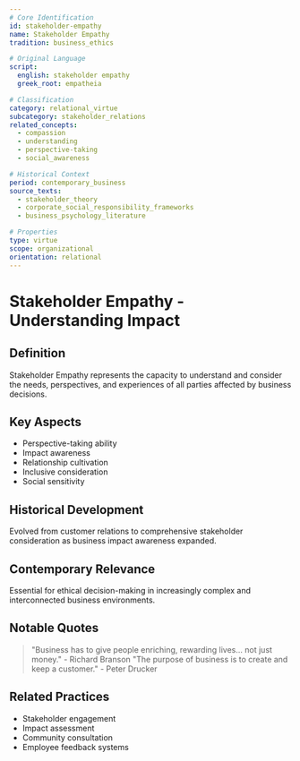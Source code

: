 ```yaml
---
# Core Identification
id: stakeholder-empathy
name: Stakeholder Empathy
tradition: business_ethics

# Original Language
script:
  english: stakeholder empathy
  greek_root: empatheia

# Classification
category: relational_virtue
subcategory: stakeholder_relations
related_concepts:
  - compassion
  - understanding
  - perspective-taking
  - social_awareness

# Historical Context
period: contemporary_business
source_texts:
  - stakeholder_theory
  - corporate_social_responsibility_frameworks
  - business_psychology_literature

# Properties
type: virtue
scope: organizational
orientation: relational
---
```


# Stakeholder Empathy - Understanding Impact

## Definition
Stakeholder Empathy represents the capacity to understand and consider the needs, perspectives, and experiences of all parties affected by business decisions.

## Key Aspects
- Perspective-taking ability
- Impact awareness
- Relationship cultivation
- Inclusive consideration
- Social sensitivity

## Historical Development
Evolved from customer relations to comprehensive stakeholder consideration as business impact awareness expanded.

## Contemporary Relevance
Essential for ethical decision-making in increasingly complex and interconnected business environments.

## Notable Quotes
> "Business has to give people enriching, rewarding lives... not just money." - Richard Branson
> "The purpose of business is to create and keep a customer." - Peter Drucker

## Related Practices
- Stakeholder engagement
- Impact assessment
- Community consultation
- Employee feedback systems